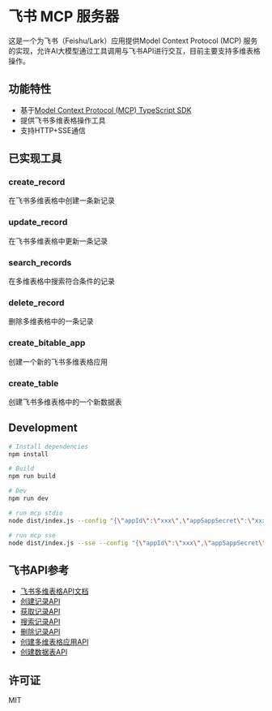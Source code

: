# 飞书 MCP 服务器

这是一个为飞书（Feishu/Lark）应用提供Model Context Protocol (MCP) 服务的实现，允许AI大模型通过工具调用与飞书API进行交互，目前主要支持多维表格操作。

## 功能特性

- 基于[Model Context Protocol (MCP) TypeScript SDK](https://github.com/modelcontextprotocol/typescript-sdk)
- 提供飞书多维表格操作工具
- 支持HTTP+SSE通信

## 已实现工具

### create_record

在飞书多维表格中创建一条新记录

### update_record

在飞书多维表格中更新一条记录

### search_records

在多维表格中搜索符合条件的记录

### delete_record

删除多维表格中的一条记录


### create_bitable_app

创建一个新的飞书多维表格应用

### create_table

创建飞书多维表格中的一个新数据表


## Development
```sh
# Install dependencies
npm install

# Build
npm run build

# Dev
npm run dev

# run mcp stdio
node dist/index.js --config "{\"appId\":\"xxx\",\"appSappSecret\":\"xxx\"}"

# run mcp sse
node dist/index.js --sse --config "{\"appId\":\"xxx\",\"appSappSecret\":\"xxx\"}"

```









## 飞书API参考

- [飞书多维表格API文档](https://open.larkoffice.com/document/server-docs/docs/bitable-v1/bitable-structure)
- [创建记录API](https://open.larkoffice.com/document/server-docs/docs/bitable-v1/app-table-record/create)
- [获取记录API](https://open.larkoffice.com/document/server-docs/docs/bitable-v1/app-table-record/get)
- [搜索记录API](https://open.larkoffice.com/document/server-docs/docs/bitable-v1/app-table-record/search)
- [删除记录API](https://open.larkoffice.com/document/server-docs/docs/bitable-v1/app-table-record/delete)
- [创建多维表格应用API](https://open.larkoffice.com/document/server-docs/docs/bitable-v1/app/create)
- [创建数据表API](https://open.larkoffice.com/document/server-docs/docs/bitable-v1/app-table/create)

## 许可证

MIT 